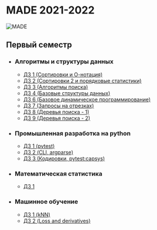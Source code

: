 # MADE 2021-2022

![MADE](https://hsto.org/webt/uc/si/yy/ucsiyy0kdfx4arzzrcgayur751m.png)

## Первый семестр
* ### Алгоритмы и структуры данных
    + [ДЗ 1 (Сортировки и О-нотация)](./algo/hw1)
    + [ДЗ 2 (Сортировки 2 и порядковые статистики)](./algo/hw2) 
    + [ДЗ 3 (Алгоритмы поиска)](./algo/hw3)
    + [ДЗ 4 (Базовые структуры данных)](./algo/hw4)
    + [ДЗ 6 (Базовое динамическое программирование)](./algo/hw6)
    + [ДЗ 7 (Запросы на отрезках)](./algo/hw7)
    + [ДЗ 8 (Деревья поиска - 1)](./algo/hw8)
    + [ДЗ 9 (Деревья поиска - 2)](./algo/hw9)
* ### Промышленная разработка на python
    + [ДЗ 1 (pytest)](./python/hw1)
    + [ДЗ 2 (CLI, argparse)](./python/hw2)
    + [ДЗ 3 (Кодировки, pytest:capsys)](./python/hw3)
* ### Математическая статистика
    + [ДЗ 1](./math_stat/hw1.ipynb)
* ### Машинное обучение
    + [ДЗ 1 (kNN)](./ml/hw1.ipynb) 
    + [ДЗ 2 (Loss and derivatives)](./ml/hw2.ipynb)
